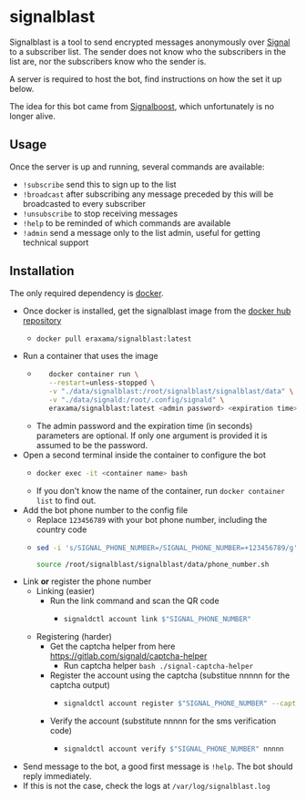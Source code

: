# signalblast

Signalblast is a tool to send encrypted messages anonymously over [Signal](https://www.signal.org/) to a subscriber list. The sender does not know who the subscribers in the list are, nor the subscribers know who the sender is.

A server is required to host the bot, find instructions on how the set it up below.

The idea for this bot came from [Signalboost](https://web.archive.org/web/https://signalboost.info/), which unfortunately is no longer alive.

## Usage

Once the server is up and running, several commands are available:
* `!subscribe` send this to sign up to the list
* `!broadcast` after subscribing any message preceded by this will be broadcasted to every subscriber
* `!unsubscribe` to stop receiving messages
* `!help` to be reminded of which commands are available
* `!admin` send a message only to the list admin, useful for getting technical support

## Installation

The only required dependency is [docker](https://www.docker.com/).

* Once docker is installed, get the signalblast image from the [docker hub repository](https://hub.docker.com/r/eraxama/signalblast)
  * ```bash
    docker pull eraxama/signalblast:latest
    ```
* Run a container that uses the image
  * ```bash
       docker container run \
       --restart=unless-stopped \
       -v "./data/signalblast:/root/signalblast/signalblast/data" \
       -v "./data/signald:/root/.config/signald" \
       eraxama/signalblast:latest <admin password> <expiration time>
    ```
  * The admin password and the expiration time (in seconds) parameters are optional. If only one argument is provided it is assumed to be the password.
* Open a second terminal inside the container to configure the bot
  * ```bash
    docker exec -it <container name> bash
    ```
  * If you don't know the name of the container, run `docker container list` to find out.
* Add the bot phone number to the config file
  * Replace `123456789` with your bot phone number, including the country code
  * ```bash
    sed -i 's/SIGNAL_PHONE_NUMBER=/SIGNAL_PHONE_NUMBER=+123456789/g' /root/signalblast/signalblast/data/phone_number.sh
    ```
    ```bash
    source /root/signalblast/signalblast/data/phone_number.sh
    ```
* Link **or** register the phone number
  * Linking (easier)
    * Run the link command and scan the QR code
      * ```bash
        signaldctl account link $"SIGNAL_PHONE_NUMBER"
        ```
  * Registering (harder)
    * Get the captcha helper from here https://gitlab.com/signald/captcha-helper
      * Run captcha helper ```bash
                           ./signal-captcha-helper
                           ```
    * Register the account using the captcha (substitue nnnnn for the captcha output)
      * ```bash
        signaldctl account register $"SIGNAL_PHONE_NUMBER" --captcha nnnnn
        ```
    * Verify the account (substitute nnnnn for the sms verification code)
      * ```bash
        signaldctl account verify $"SIGNAL_PHONE_NUMBER" nnnnn
        ```
* Send message to the bot, a good first message is `!help`. The bot should reply immediately.
* If this is not the case, check the logs at `/var/log/signalblast.log`
